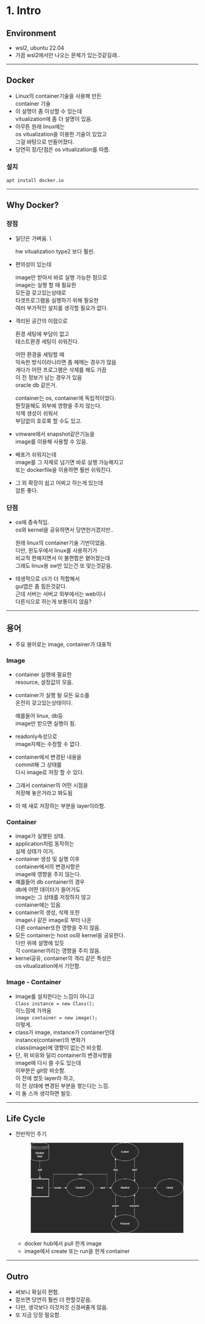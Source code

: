# 1. Intro

## Environment

* wsl2, ubuntu 22.04
* 가끔 wsl2에서만 나오는 문제가 있는것같길래..

***

## Docker

* Linux의 container기술을 사용해 만든\
  container 기술
* 이 설명이 좀 이상할 수 있는데\
  vitualization에 좀 더 설명이 있음.
* 아무튼 원래 linux에는\
  os vitualization을 이용한 기술이 있었고\
  그걸 바탕으로 만들어졌다.
* 당연히 장/단점은 os vitualization를 따름.

### 설치

```bash
apt install docker.io
```

***

## Why Docker?

### 장점

*   일단은 가벼움.   \


    hw vitualization type2 보다 훨씬.
*   편의성이 있는데

    image만 받아서 바로 실행 가능한 점으로\
    image는 실행 할 때 필요한\
    모든걸 갖고있는상태로\
    타겟프로그램을 실행하기 위해 필요한\
    여러 부가적인 설치를 생각할 필요가 없다.
*   격리된 공간의 이점으로

    환경 세팅에 부담이 없고\
    테스트환경 세팅이 쉬워진다.

    어떤 환경을 세팅할 때\
    익숙한 방식이라니라면 좀 헤메는 경우가 많음\
    게다가 어떤 프로그램은 삭제를 해도 가끔\
    이 전 정보가 남는 경우가 있음\
    oracle db 같은거.

    container는 os, container에 독립적이었다.\
    뭔짓을해도 외부에 영향을 주지 않는다.\
    삭제 생성이 쉬워서\
    부담없이 호로록 할 수도 있고.
* vmware에서 snapshot같은기능을\
  image를 이용해 사용할 수 있음.
* 배포가 쉬워지는데\
  image를 그 자체로 넘기면 바로 실행 가능해지고\
  또는 dockerfile을 이용하면 훨씬 쉬워진다.
* 그 외 확장이 쉽고 어찌고 하는게 있는데\
  암튼 좋다.

### 단점

*   os에 종속적임.\
    os와 kernel을 공유하면서 당연한거겠지만..

    원래 linux의 container기술 기반이었음.\
    다만, 윈도우에서 linux를 사용하기가\
    비교적 편해지면서 이 불편함은 옅어졌는데\
    그래도 linux용 sw만 있는건 또 맞는것같음.
* 태생적으로 cli가 더 적합해서\
  gui앱은 좀 힘든것같다.\
  근데 서버는 서버고 외부에서는 web이나  \
  다른식으로 하는게 보통이지 않음?

***

## 용어

* 주요 용어로는 image, container가 대표적

### Image

* container 실행에 필요한\
  resource, 설정값의 모음.
*   container가 실행 될 모든 요소를\
    온전히 갖고있는상태이다.

    예를들어 linux, db등\
    image만 받으면 실행이 됨.
* readonly속성으로\
  image자체는 수정할 수 없다.
* container에서 변경된 내용을\
  commit해 그 상태를\
  다시 image로 저장 할 수 있다.
* 그래서 container의 어떤 시점을\
  저장해 놓은거라고 봐도됨
* 이 때 새로 저장하는 부분을 layer이라함.

### Container

* image가 실행된 상태.
* application처럼 동작하는\
  실제 상태가 이거.
* container 생성 및 실행 이후\
  container에서의 변경사항은\
  image에 영향을 주지 않는다.
* 예를들어 db container의 경우\
  db에 어떤 데이터가 들어가도\
  image는 그 상태를 저장하지 않고\
  container에는 있음.
* container의 생성, 삭제 또한\
  image나 같은 image로 부터 나온\
  다른 container또한 영향을 주지 않음.
* 모든 container는 host os와 kernel을 공유한다.\
  다만 위에 설명에 있듯\
  각 container끼리는 영향을 주지 않음.
* kernel공유, container의 격리 같은 특성은\
  os vitualization에서 기인함.

### Image - Container

* Image를 설치한다는 느낌이 아니고\
  `Class instance = new Class();`\
  이느낌에 가까움\
  `image container = new image();`\
  이렇게.
* class가 image, instance가 container인데\
  instance(container)의 변화가\
  class(image)에 영향이 없는건 비슷함.
* 단, 위 비유와 달리 container의 변경사항을\
  image에 다시 쓸 수도 있는데\
  이부분은 git랑 비슷함.\
  이 전에 썼듯 layer라 하고,\
  이 전 상태에 변경된 부분을 쌓는다는 느낌.
* 이 둘 스까 생각하면 될듯.

***

## Life Cycle

*   전반적인 주기 &#x20;

    <figure><img src="https://github.com/psy0231/psy0231.github.io/blob/main/postAssets/img/docker/docker%20lifecycle.jpg?raw=true" alt=""><figcaption></figcaption></figure>

    * docker hub에서 pull 한게 image
    * image에서 create 또는 run을 한게 container

***

## Outro

* 써보니 확실히 편함.
* 잘쓰면 당연히 훨씬 더 편할것같음.
* 다만, 생각보다 이것저것 신경써줄게 많음.
* 또 지금 당장 필요함.
